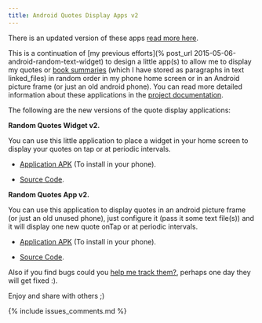 ```yaml
---
title: Android Quotes Display Apps v2
---
```


There is an updated version of these apps 
[read more here](https://osohm.github.io/2016/05/19/android-quotes-display-apps-v2-1/).

This is a continuation of [my previous efforts](% post_url 2015-05-06-android-random-text-widget)
to design a little app(s) to allow me to display my quotes or 
[book summaries](https://github.com/camilotejeiro/book_summary_quotes) 
(which I have stored as paragraphs in text linked_files) in random order in my phone 
home screen or in an Android picture frame (or just an old android phone). 
You can read more detailed information about these applications in the 
[project documentation](https://github.com/Osohm/android_quotes_display_apps/blob/master/documentation/user_functional_specification.md).

The following are the new versions of the quote display applications:

**Random Quotes Widget v2.**

You can use this little application to place a widget in your home screen to
display your quotes on tap or at periodic intervals.

* [Application APK](https://github.com/Osohm/android_quotes_display_apps/blob/master/android_gradle/RandomQuotes/RandomQuotesWidget/build/outputs/apk/RandomQuotesWidget-release.apk) (To install in your phone).

* [Source Code](https://github.com/Osohm/android_quotes_display_apps/tree/master/android_gradle/RandomQuotes/RandomQuotesWidget).

**Random Quotes App v2.**

You can use this application to display quotes in an android picture frame (or
just an old unused phone), just configure it (pass it some text file(s)) and it
will display one new quote onTap or at periodic intervals.

* [Application APK](https://github.com/Osohm/android_quotes_display_apps/tree/master/android_gradle/RandomQuotes/RandomQuotesWidget) 
(To install in your phone).

* [Source Code](https://github.com/Osohm/android_quotes_display_apps/tree/master/android_gradle/RandomQuotes/RandomQuotesApp).

Also if you find bugs could you [help me track them?](https://github.com/Osohm/android_quotes_display_apps/issues), 
perhaps one day they will get fixed :).

Enjoy and share with others ;)

{% include issues_comments.md %}
